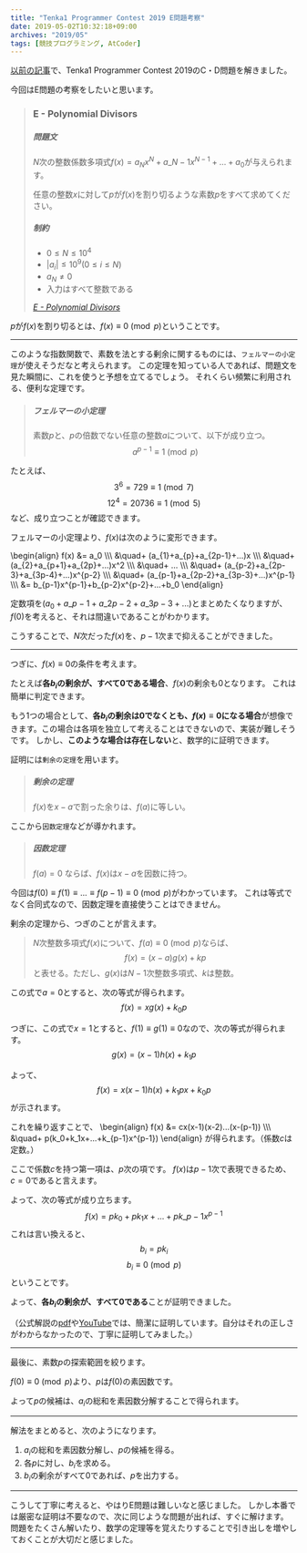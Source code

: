 ```yaml
---
title: "Tenka1 Programmer Contest 2019 E問題考察"
date: 2019-05-02T10:32:18+09:00
archives: "2019/05"
tags: [競技プログラミング, AtCoder]
---
```


[以前の記事](https://hee-san.github.io/blog/2019/tenka1_programmer_contest_2019_%E5%8F%82%E5%8A%A0%E8%A8%98%E9%8C%B2/)で、Tenka1 Programmer Contest 2019のC・D問題を解きました。

今回はE問題の考察をしたいと思います。

<!--more-->

> ### E - Polynomial Divisors
>
> ##### 問題文
>
> $N$次の整数係数多項式$f(x)=a_Nx^N+a\_{N-1}x^{N-1}+...+a_0$が与えられます。
>
> 任意の整数$x$に対して$p$が$f(x)$を割り切るような素数$p$をすべて求めてください。
>
> ##### 制約
> - $0 \leq N \leq 10^4$
> - $|a_i| \leq 10^9(0\leq i\leq N)$
> - $a_N \neq 0$
> - 入力はすべて整数である
>
> <cite>[E - Polynomial Divisors](https://atcoder.jp/contests/tenka1-2019/tasks/tenka1_2019_e)</cite>

$p$が$f(x)$を割り切るとは、$f(x)\equiv 0 \pmod{p}$ということです。

---

このような指数関数で、素数を法とする剰余に関するものには、`フェルマーの小定理`が使えそうだなと考えられます。
この定理を知っている人であれば、問題文を見た瞬間に、これを使うと予想を立てるでしょう。
それくらい頻繁に利用される、便利な定理です。

> ##### フェルマーの小定理
> 素数$p$と、$p$の倍数でない任意の整数$a$について、以下が成り立つ。
> $$a^{p-1} \equiv 1 \pmod{p}$$

たとえば、
$$3^{6} = 729 \equiv 1 \pmod{7}$$
$$12^{4} = 20736 \equiv 1 \pmod{5}$$
など、成り立つことが確認できます。

フェルマーの小定理より、$f(x)$は次のように変形できます。

\begin{align}
f(x) &= a_0 \\\\\\
&\quad+ (a\_{1}+a\_{p}+a\_{2p-1}+...)x \\\\\\
&\quad+ (a\_{2}+a\_{p+1}+a\_{2p}+...)x^2 \\\\\\
&\quad+ ... \\\\\\
&\quad+ (a\_{p-2}+a\_{2p-3}+a\_{3p-4}+...)x^{p-2} \\\\\\
&\quad+ (a\_{p-1}+a\_{2p-2}+a\_{3p-3}+...)x^{p-1} \\\\\\
&= b\_{p-1}x^{p-1}+b\_{p-2}x^{p-2}+...+b_0
\end{align}

定数項を$(a_0+a\_{p-1}+a\_{2p-2}+a\_{3p-3}+...)$とまとめたくなりますが、$f(0)$を考えると、それは間違いであることがわかります。

こうすることで、$N$次だった$f(x)$を、$p-1$次まで抑えることができました。

---

つぎに、$f(x)\equiv 0$の条件を考えます。

たとえば**各$b_i$の剰余が、すべて$0$である場合**、$f(x)$の剰余も$0$となります。
これは簡単に判定できます。

もう1つの場合として、**各$b_i$の剰余は$0$でなくとも、$f(x)\equiv 0$になる場合**が想像できます。この場合は各項を独立して考えることはできないので、実装が難しそうです。
しかし、**このような場合は存在しない**と、数学的に証明できます。

証明には`剰余の定理`を用います。

> ##### 剰余の定理
> $f(x)$を$x-a$で割った余りは、$f(a)$に等しい。

ここから`因数定理`などが導かれます。

> ##### 因数定理
> $f(a) = 0$ ならば、$f(x)$は$x-a$を因数に持つ。

今回は$f(0) \equiv f(1) \equiv ... \equiv f(p-1) \equiv 0 \pmod{p}$がわかっています。
これは等式でなく合同式なので、因数定理を直接使うことはできません。

剰余の定理から、つぎのことが言えます。

> $N$次整数多項式$f(x)$について、$f(a)\equiv 0 \pmod{p}$ならば、
> $$f(x) = (x-a)g(x) + kp$$
> と表せる。ただし、$g(x)$は$N-1$次整数多項式、$k$は整数。

この式で$a=0$とすると、次の等式が得られます。
$$f(x) = xg(x) + k_0p$$

つぎに、この式で$x=1$とすると、$f(1)\equiv g(1)\equiv 0$なので、次の等式が得られます。
$$g(x) = (x-1)h(x) + k_1p$$

よって、
$$f(x) = x(x-1)h(x)+ k_1px + k_0p$$
が示されます。

これを繰り返すことで、
\begin{align}
f(x) &= cx(x-1)(x-2)...(x-(p-1)) \\\\\\
&\quad+ p(k_0+k_1x+...+k\_{p-1}x^{p-1})
\end{align}
が得られます。（係数$c$は定数。）

ここで係数$c$を持つ第一項は、$p$次の項です。
$f(x)$は$p-1$次で表現できるため、$c=0$であると言えます。

よって、次の等式が成り立ちます。
$$f(x) = pk_0+pk_1x+...+pk\_{p-1}x^{p-1}$$
これは言い換えると、
$$b_i=pk_i$$
$$b_i \equiv 0 \pmod{p}$$
ということです。

よって、**各$b_i$の剰余が、すべて$0$である**ことが証明できました。

（公式解説の[pdf](https://img.atcoder.jp/tenka1-2019/editorial.pdf)や[YouTube](https://youtu.be/uQvc7k2xamY)では、簡潔に証明しています。自分はそれの正しさがわからなかったので、丁寧に証明してみました。）

---

最後に、素数$p$の探索範囲を絞ります。

$f(0)\equiv 0 \pmod{p}$より、$p$は$f(0)$の素因数です。

よって$p$の候補は、$a_i$の総和を素因数分解することで得られます。

---

解法をまとめると、次のようになります。

1. $a_i$の総和を素因数分解し、$p$の候補を得る。
1. 各$p$に対し、$b_i$を求める。
1. $b_i$の剰余がすべて$0$であれば、$p$を出力する。


---

こうして丁寧に考えると、やはりE問題は難しいなと感じました。
しかし本番では厳密な証明は不要なので、次に同じような問題が出れば、すぐに解けます。
問題をたくさん解いたり、数学の定理等を覚えたりすることで引き出しを増やしておくことが大切だと感じました。
